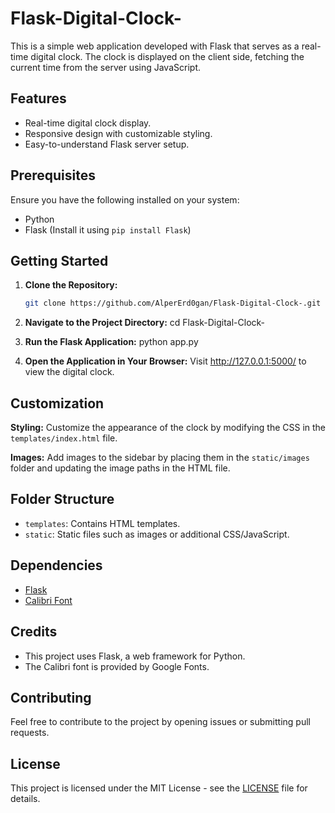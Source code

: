 # Flask-Digital-Clock-

This is a simple web application developed with Flask that serves as a real-time digital clock. The clock is displayed on the client side, fetching the current time from the server using JavaScript.

## Features

- Real-time digital clock display.
- Responsive design with customizable styling.
- Easy-to-understand Flask server setup.

## Prerequisites

Ensure you have the following installed on your system:

- Python
- Flask (Install it using `pip install Flask`)

## Getting Started

1. **Clone the Repository:**

   ```bash
   git clone https://github.com/AlperErd0gan/Flask-Digital-Clock-.git
   
2. **Navigate to the Project Directory:**
   cd Flask-Digital-Clock-

3. **Run the Flask Application:**
   python app.py
   
5. **Open the Application in Your Browser:**
   Visit http://127.0.0.1:5000/ to view the digital clock.

## Customization

**Styling:** Customize the appearance of the clock by modifying the CSS in the `templates/index.html` file.

**Images:** Add images to the sidebar by placing them in the `static/images` folder and updating the image paths in the HTML file.

## Folder Structure

- `templates`: Contains HTML templates.
- `static`: Static files such as images or additional CSS/JavaScript.

## Dependencies

- [Flask](https://flask.palletsprojects.com/)
- [Calibri Font](https://fonts.google.com/specimen/Calibri)

## Credits

- This project uses Flask, a web framework for Python.
- The Calibri font is provided by Google Fonts.

## Contributing

Feel free to contribute to the project by opening issues or submitting pull requests.

## License

This project is licensed under the MIT License - see the [LICENSE](LICENSE) file for details.



